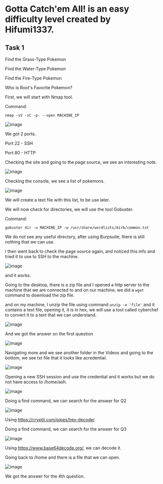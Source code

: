 # Gotta Catch'em All! is an easy difficulty level created by Hifumi1337.

## Task 1

Find the Grass-Type Pokemon

Find the Water-Type Pokemon

Find the Fire-Type Pokemon

Who is Root's Favorite Pokemon?

First, we will start with Nmap tool.

Command:

`nmap -sV -sC -p- --open MACHINE_IP`

![image](https://github.com/L43371/THM-Gotta-Catch-em-All--Write-up/assets/129752764/ca71ed12-5bfd-41f0-8439-33e19946a4bd)

We got 2 ports.

Port 22 - SSH

Port 80 - HTTP

Checking the site and going to the page source, we see an interesting note.

![image](https://github.com/L43371/THM-Gotta-Catch-em-All--Write-up/assets/129752764/aaf99028-e8fb-4ef4-9780-7abacb80c027)

Checking the console, we see a list of pokemons.

![image](https://github.com/L43371/THM-Gotta-Catch-em-All--Write-up/assets/129752764/3cb5b58f-2665-4b0f-923b-1cba645f248b)

We will create a text file with this list, to be use later.

We will now check for directories, we will use the tool Gobuster.

Command:

`gobuster dir -u MACHINE_IP -w /usr/share/wordlists/dirb/common.txt`

We do not see any useful directory, after using Burpsuite, there is still nothing that we can use.

I then went back to check the page source again, and noticed this info and tried it to use to SSH to the machine.

![image](https://github.com/L43371/THM-Gotta-Catch-em-All--Write-up/assets/129752764/1ff79504-6a2f-479a-8849-b1805571383d)

and it works.

Going to the desktop, there is a zip file and I opened a http server to the machine that we are connected to and on our machine, we did a `wget` command to download the zip file.

and on my machine, I unzip the file using command `unzip -e 'file'` and it contains a text file, opening it, it is in hex, we will use a tool called cyberchef to convert it to a text that we can understand.

![image](https://github.com/L43371/THM-Gotta-Catch-em-All--Write-up/assets/129752764/01da0b55-57e1-4f29-a8aa-53c799b55a84)

And we got the answer on the first question

![image](https://github.com/L43371/THM-Gotta-Catch-em-All--Write-up/assets/129752764/13783fb2-3fca-45a8-9900-1cd2e44b9c96)

Navigating more and we see another folder in the Videos and going to the bottom, we see txt file that it looks like acredential.

![image](https://github.com/L43371/THM-Gotta-Catch-em-All--Write-up/assets/129752764/7727ea18-826a-4b34-ac2d-64662a0973d2)

Opening a new SSH session and use the credential and it works but we do not have access to /home/ash.

![image](https://github.com/L43371/THM-Gotta-Catch-em-All--Write-up/assets/129752764/87b5542c-27ed-4c0c-a433-04995d77401c)

Doing a find command, we can search for the answer for Q2

![image](https://github.com/L43371/THM-Gotta-Catch-em-All--Write-up/assets/129752764/ff32e56e-5a34-4bc2-90e7-9e3cdad6b025)

Using https://cryptii.com/pipes/hex-decoder 

Doing a find command, we can search for the answer for Q3

![image](https://github.com/L43371/THM-Gotta-Catch-em-All--Write-up/assets/129752764/0cea0f35-198a-4923-bb5e-3ce9076d571e)

Using https://www.base64decode.org/, we can decode it.

Going back to /home and there is a file that we can open.

![image](https://github.com/L43371/THM-Gotta-Catch-em-All--Write-up/assets/129752764/c3ca6087-3fd4-4121-87ed-0314cbd853c5)

We got the answer for the 4th question.


